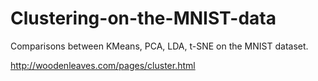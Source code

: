 # Clustering-on-the-MNIST-data

Comparisons between KMeans, PCA, LDA, t-SNE on the MNIST dataset.

http://woodenleaves.com/pages/cluster.html
